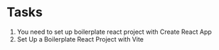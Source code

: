 # Tasks
1. You need to set up boilerplate react project with Create React App
2. Set Up a Boilerplate React Project with Vite